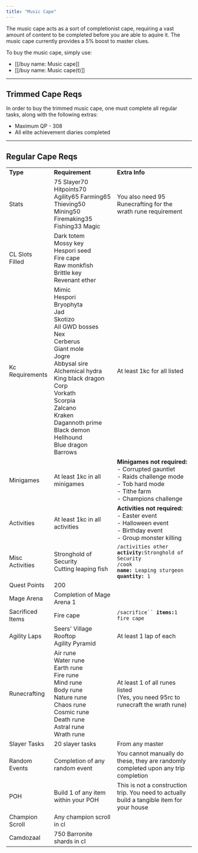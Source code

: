```yaml
---
title: "Music Cape"
---
```


The music cape acts as a sort of completionist cape, requiring a vast amount of content to be completed before you are able to aquire it. The music cape currently provides a 5% boost to master clues.

To buy the music cape, simply use:

- [[/buy name: Music cape]]
- [[/buy name: Music cape(t)]]

---

## Trimmed Cape Reqs

In order to buy the trimmed music cape, one must complete all regular tasks, along with the following extras:

- Maximum QP - 308
- All elite achievement diaries completed

---

## Regular Cape Reqs

|                  |                                                                                                                                                                                                                                                                                                  |                                                                                                                                                                                                                                                          |
| ---------------- | ------------------------------------------------------------------------------------------------------------------------------------------------------------------------------------------------------------------------------------------------------------------------------------------------ | -------------------------------------------------------------------------------------------------------------------------------------------------------------------------------------------------------------------------------------------------------- |
| **Type**         | **Requirement**                                                                                                                                                                                                                                                                                  | **Extra Info**                                                                                                                                                                                                                                           |
| Stats            | 75 Slayer70 Hitpoints70 Agility65 Farming65 Thieving50 Mining50 Firemaking35 Fishing33 Magic                                                                                                                                                                                                     | You also need 95 Runecrafting for the wrath rune requirement                                                                                                                                                                                             |
| CL Slots Filled  | Dark totem<br>Mossy key<br>Hespori seed<br>Fire cape<br>Raw monkfish<br>Brittle key<br>Revenant ether                                                                                                                                                                                            |                                                                                                                                                                                                                                                          |
| Kc Requirements  | Mimic<br>Hespori<br>Bryophyta<br>Jad<br>Skotizo<br>All GWD bosses<br>Nex<br>Cerberus<br>Giant mole<br>Jogre<br>Abbysal sire<br>Alchemical hydra<br>King black dragon<br>Corp<br>Vorkath<br>Scorpia<br>Zalcano<br>Kraken<br>Dagannoth prime<br>Black demon<br>Hellhound<br>Blue dragon<br>Barrows | At least 1kc for all listed                                                                                                                                                                                                                              |
| Minigames        | At least 1kc in all minigames                                                                                                                                                                                                                                                                    | <strong>Minigames not required:</strong><br>- Corrupted gauntlet <br>- Raids challenge mode<br>- Tob hard mode<br>- Tithe farm<br>- Champions challenge                                                                                                  |
| Activities       | At least 1kc in all activities                                                                                                                                                                                                                                                                   | <strong>Activities not required:</strong><br>- Easter event<br>- Halloween event<br>- Birthday event<br>- Group monster killing                                                                                                                          |
| Misc Activities  | Stronghold of Security<br>Cutting leaping fish                                                                                                                                                                                                                                                   | <code>/activities other </code><strong><code>activity:</code></strong><code>Stronghold of Security</code><br><code>/cook </code><strong><code>name:</code></strong><code> Leaping sturgeon </code><strong><code>quantity:</code></strong><code> 1</code> |
| Quest Points     | 200                                                                                                                                                                                                                                                                                              |                                                                                                                                                                                                                                                          |
| Mage Arena       | Completion of Mage Arena 1                                                                                                                                                                                                                                                                       |                                                                                                                                                                                                                                                          |
| Sacrificed Items | Fire cape                                                                                                                                                                                                                                                                                        | `/sacrifice`` `**`items:`**`1 fire cape`                                                                                                                                                                                                                 |
| Agility Laps     | Seers' Village Rooftop<br>Agility Pyramid                                                                                                                                                                                                                                                        | At least 1 lap of each                                                                                                                                                                                                                                   |
| Runecrafting     | Air rune<br>Water rune<br>Earth rune<br>Fire rune<br>Mind rune<br>Body rune<br>Nature rune<br>Chaos rune<br>Cosmic rune<br>Death rune<br>Astral rune<br>Wrath rune                                                                                                                               | At least 1 of all runes listed<br>(Yes, you need 95rc to runecraft the wrath rune)                                                                                                                                                                       |
| Slayer Tasks     | 20 slayer tasks                                                                                                                                                                                                                                                                                  | From any master                                                                                                                                                                                                                                          |
| Random Events    | Completion of any random event                                                                                                                                                                                                                                                                   | You cannot manually do these, they are randomly completed upon any trip completion                                                                                                                                                                       |
| POH              | Build 1 of any item within your POH                                                                                                                                                                                                                                                              | This is not a construction trip. You need to actually build a tangible item for your house                                                                                                                                                               |
| Champion Scroll  | Any champion scroll in cl                                                                                                                                                                                                                                                                        |                                                                                                                                                                                                                                                          |
| Camdozaal        | 750 Barronite shards in cl                                                                                                                                                                                                                                                                       |                                                                                                                                                                                                                                                          |

